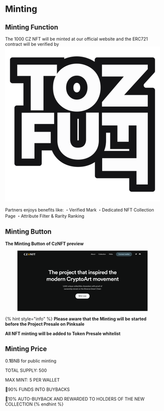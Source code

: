 # Minting

## Minting Function

The 1000 CZ NFT will be minted at our official website and the ERC721 contract will be verified by  ![](.gitbook/assets/bordered1.png)&#x20;

Partners enjoys benefits like: ・Verified Mark ・Dedicated NFT Collection Page ・Attribute Filter & Rarity Ranking



## Minting Button&#x20;



&#x20;                                                          **The Minting Button of CzNFT preview**&#x20;

<figure><img src=".gitbook/assets/image (3).png" alt=""><figcaption></figcaption></figure>

{% hint style="info" %}
**Please aware that the Minting will be started before the Project Presale on Pinksale**&#x20;

**All NFT minting will be added to Token Presale whitelist**&#x20;

## **Minting Price**&#x20;

0.**1**BNB for public minting

TOTAL SUPPLY: 500

MAX MINT: 5 PER WALLET

💎90% FUNDS INTO BUYBACKS

💎10% AUTO-BUYBACK AND REWARDED TO HOLDERS OF THE NEW COLLECTION
{% endhint %}
